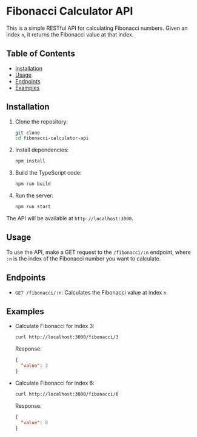 # Fibonacci Calculator API

This is a simple RESTful API for calculating Fibonacci numbers. Given an index `n`, it returns the Fibonacci value at that index.

## Table of Contents

- [Installation](#installation)
- [Usage](#usage)
- [Endpoints](#endpoints)
- [Examples](#examples)

## Installation

1. Clone the repository:

   ```bash
   git clone 
   cd fibonacci-calculator-api
   ```

2. Install dependencies:

   ```bash
   npm install
   ```

3. Build the TypeScript code:

   ```bash
   npm run build
   ```

4. Run the server:

   ```bash
   npm run start
   ```

The API will be available at `http://localhost:3000`.

## Usage

To use the API, make a GET request to the `/fibonacci/:n` endpoint, where `:n` is the index of the Fibonacci number you want to calculate.

## Endpoints

- `GET /fibonacci/:n`: Calculates the Fibonacci value at index `n`.

## Examples

- Calculate Fibonacci for index 3:

  ```bash
  curl http://localhost:3000/fibonacci/3
  ```

  Response:

  ```json
  {
    "value": 2
  }
  ```

- Calculate Fibonacci for index 6:

  ```bash
  curl http://localhost:3000/fibonacci/6
  ```

  Response:

  ```json
  {
    "value": 8
  }
  ```